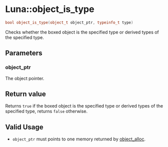 # Luna::object_is_type

```c++
bool object_is_type(object_t object_ptr, typeinfo_t type)
```

Checks whether the boxed object is the specified type or derived types of the specified type. 



## Parameters
### object_ptr
The object pointer. 

## Return value
Returns `true` if the boxed object is the specified type or derived types of the specified type, returns `false` otherwise. 

## Valid Usage
* `object_ptr` must points to one memory returned by [object_alloc](group___runtime_object_1ga8ba411b5dc3e81b9d5c0283752e22b9e.md). 


